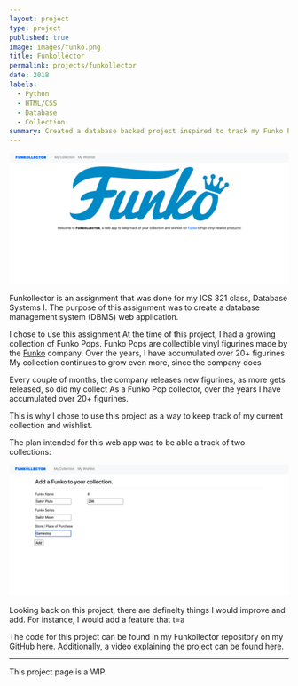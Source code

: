 ```yaml
---
layout: project
type: project
published: true
image: images/funko.png
title: Funkollector
permalink: projects/funkollector
date: 2018
labels:
  - Python
  - HTML/CSS
  - Database
  - Collection
summary: Created a database backed project inspired to track my Funko Pop collection.
---
```


<center>
<div class="ui images"><img src="../images/screenshots-funkollector/homepage.png" width="600px"></div>
</center>

Funkollector is an assignment that was done for my ICS 321 class, Database Systems I. The purpose of this assignment was to create a database management system (DBMS) web application. 

I chose to use this assignment
At the time of this project, I had a growing collection of Funko Pops. Funko Pops are collectible vinyl figurines made by the [Funko](https://www.funko.com/) company. Over the years, I have accumulated over 20+ figurines. My collection continues to grow even more, since the company does

Every couple of months, the company releases new figurines,
 as more gets released, so did my collect As a Funko Pop collector, over the years I have accumulated over 20+ figurines. 

This is why I chose to use this project as a way to keep track of my current collection and wishlist.


The plan intended for this web app was to be able a track of two collections: 


<center>
<div class="ui images"><img src="../images/screenshots-funkollector/mycollectionform.png" width="600px"></div>
</center>

Looking back on this project, there are definelty things I would improve and add. For instance, I would add a feature that t=a


The code for this project can be found in my Funkollector repository on my GitHub [here](https://github.com/aprilbala/funkollector). Additionally, a video explaining the project can be found [here](https://www.youtube.com/watch?v=Tqvs8DM7cUA).

<hr>
This project page is a WIP.

<!-- This project can be found [here](https://github.com/aprilbala/aprilbala.github.io/tree/master/projects/project-applet).
 -->
 <!-- Project instructions can are here: https://lipyeow.github.io/ics321s18/morea/project/experience-project.html -->